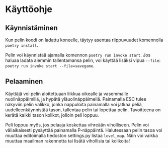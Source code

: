 # Käyttöohje

## Käynnistäminen

Kun pelin koodi on ladattu koneelle, täytyy asentaa riippuvuudet komennolla `poetry install`. 

Pelin voi käynnistää ajamalla komennon `poetry run invoke start`. Jos haluaa ladata aiemmin tallentamansa pelin, voi käyttää lisäksi vipua `--file`: `poetry run invoke start --file=savegame`. 

## Pelaaminen

Käyttäjä voi pelin aloitettuaan liikkua oikealle ja vasemmalle nuolinäppäimillä, ja hypätä yläuolinäppäimellä. Painamalla ESC tulee näkyviin pelin valikko, jonka 
nappuloita painamalla voi jatkaa peliä, uudelleenkäynnistää tason, tallentaa pelin tai lopettaa pelin. Tavoitteena on kerätä kaikki tason kolikot, jolloin peli loppuu.

Peli loppuu myös, jos pelaaja koskettaa vihreään viholliseen. Pelin voi väliaikaisesti pysäyttää painamalla P-näppäintä. 
Halutessaan pelin tasoa voi muuttaa editoimalla tiedoston settings.py listaa `level_map`. Näin voi vaikka muuttaa maailman rakennetta tai lisätä vihollisia tai kolikoita!
